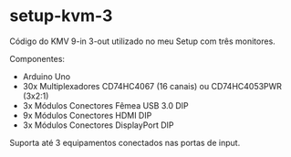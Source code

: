 # setup-kvm-3
Código do KMV 9-in 3-out utilizado no meu Setup com três monitores.

Componentes:

* Arduino Uno
* 30x Multiplexadores CD74HC4067 (16 canais) ou CD74HC4053PWR (3x2:1)
* 3x Módulos Conectores Fêmea USB 3.0 DIP
* 9x Módulos Conectores HDMI DIP
* 3x Módulos Conectores DisplayPort DIP

Suporta até 3 equipamentos conectados nas portas de input.
